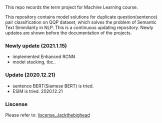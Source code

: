 This repo records the term project for Machine Learning course.

This repository contains model solutions for duplicate question(sentence) pair classification on QQP dataset, which solves the problem of Semantic Text Simmilarity in NLP. This is a continuous updating repository. Newly updates are shown before the documentation of the projects.

### Newly update (2021.1.15)
- implemented Enhanced RCNN
- model stacking, tbc..

### Update (2020.12.21)
- sentence BERT(Siamese BERT) is tried.
- ESIM is tried. 2020.12.21

### Liscense
Please refer to: [liscense_Jackthebighead](https://github.com/Jackthebighead/Duplicate-Question-Pairs-Identification/blob/main/LICENSE)
